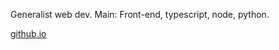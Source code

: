 
Generalist web dev. Main: Front-end, typescript, node, python.

[github.io](https://wkrueger.github.io)
